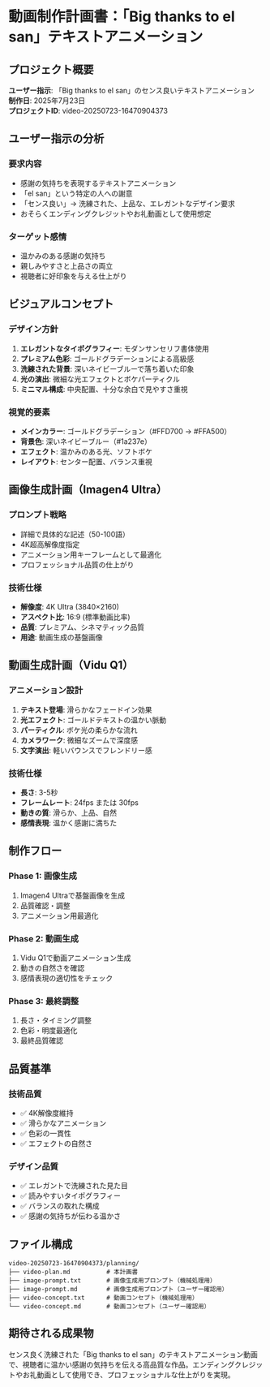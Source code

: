 # 動画制作計画書：「Big thanks to el san」テキストアニメーション

## プロジェクト概要

**ユーザー指示**: 「Big thanks to el san」のセンス良いテキストアニメーション  
**制作日**: 2025年7月23日  
**プロジェクトID**: video-20250723-16470904373

## ユーザー指示の分析

### 要求内容
- 感謝の気持ちを表現するテキストアニメーション
- 「el san」という特定の人への謝意
- 「センス良い」→ 洗練された、上品な、エレガントなデザイン要求
- おそらくエンディングクレジットやお礼動画として使用想定

### ターゲット感情
- 温かみのある感謝の気持ち
- 親しみやすさと上品さの両立
- 視聴者に好印象を与える仕上がり

## ビジュアルコンセプト

### デザイン方針
1. **エレガントなタイポグラフィー**: モダンサンセリフ書体使用
2. **プレミアム色彩**: ゴールドグラデーションによる高級感
3. **洗練された背景**: 深いネイビーブルーで落ち着いた印象
4. **光の演出**: 微細な光エフェクトとボケパーティクル
5. **ミニマル構成**: 中央配置、十分な余白で見やすさ重視

### 視覚的要素
- **メインカラー**: ゴールドグラデーション（#FFD700 → #FFA500）
- **背景色**: 深いネイビーブルー（#1a237e）
- **エフェクト**: 温かみのある光、ソフトボケ
- **レイアウト**: センター配置、バランス重視

## 画像生成計画（Imagen4 Ultra）

### プロンプト戦略
- 詳細で具体的な記述（50-100語）
- 4K超高解像度指定
- アニメーション用キーフレームとして最適化
- プロフェッショナル品質の仕上がり

### 技術仕様
- **解像度**: 4K Ultra (3840×2160)
- **アスペクト比**: 16:9 (標準動画比率)
- **品質**: プレミアム、シネマティック品質
- **用途**: 動画生成の基盤画像

## 動画生成計画（Vidu Q1）

### アニメーション設計
1. **テキスト登場**: 滑らかなフェードイン効果
2. **光エフェクト**: ゴールドテキストの温かい脈動
3. **パーティクル**: ボケ光の柔らかな流れ
4. **カメラワーク**: 微細なズームで深度感
5. **文字演出**: 軽いバウンスでフレンドリー感

### 技術仕様
- **長さ**: 3-5秒
- **フレームレート**: 24fps または 30fps
- **動きの質**: 滑らか、上品、自然
- **感情表現**: 温かく感謝に満ちた

## 制作フロー

### Phase 1: 画像生成
1. Imagen4 Ultraで基盤画像を生成
2. 品質確認・調整
3. アニメーション用最適化

### Phase 2: 動画生成
1. Vidu Q1で動画アニメーション生成
2. 動きの自然さを確認
3. 感情表現の適切性をチェック

### Phase 3: 最終調整
1. 長さ・タイミング調整
2. 色彩・明度最適化
3. 最終品質確認

## 品質基準

### 技術品質
- ✅ 4K解像度維持
- ✅ 滑らかなアニメーション
- ✅ 色彩の一貫性
- ✅ エフェクトの自然さ

### デザイン品質
- ✅ エレガントで洗練された見た目
- ✅ 読みやすいタイポグラフィー
- ✅ バランスの取れた構成
- ✅ 感謝の気持ちが伝わる温かさ

## ファイル構成

```
video-20250723-16470904373/planning/
├── video-plan.md          # 本計画書
├── image-prompt.txt       # 画像生成用プロンプト（機械処理用）
├── image-prompt.md        # 画像生成用プロンプト（ユーザー確認用）
├── video-concept.txt      # 動画コンセプト（機械処理用）
└── video-concept.md       # 動画コンセプト（ユーザー確認用）
```

## 期待される成果物

センス良く洗練された「Big thanks to el san」のテキストアニメーション動画で、視聴者に温かい感謝の気持ちを伝える高品質な作品。エンディングクレジットやお礼動画として使用でき、プロフェッショナルな仕上がりを実現。